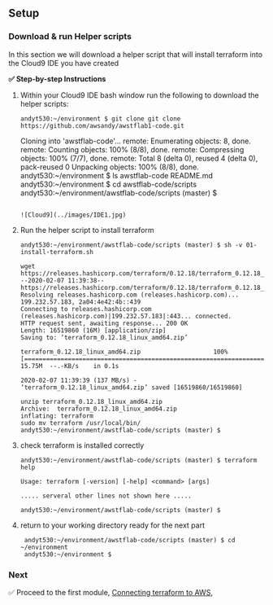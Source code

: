 ## Setup

### Download & run Helper scripts

In this section we will download a helper script that will install terraform into the Cloud9 IDE you have created



**:white_check_mark: Step-by-step Instructions**

1. Within your Cloud9 IDE bash window run the following to download the helper scripts:


    ```console
    andyt530:~/environment $ git clone git clone https://github.com/awsandy/awstflab1-code.git
    ```
    
    Cloning into 'awstflab-code'...
    remote: Enumerating objects: 8, done.
    remote: Counting objects: 100% (8/8), done.
    remote: Compressing objects: 100% (7/7), done.
    remote: Total 8 (delta 0), reused 4 (delta 0), pack-reused 0
    Unpacking objects: 100% (8/8), done.
    andyt530:~/environment $ ls
    awstflab-code  README.md
    andyt530:~/environment $ cd awstflab-code/scripts
    andyt530:~/environment/awstflab-code/scripts (master) $ 
    ```

    ![Cloud9](../images/IDE1.jpg)

2. Run the helper script to install terraform

    ```
    andyt530:~/environment/awstflab-code/scripts (master) $ sh -v 01-install-terraform.sh
    ```
    ```
    wget https://releases.hashicorp.com/terraform/0.12.18/terraform_0.12.18_linux_amd64.zip
    --2020-02-07 11:39:38--  https://releases.hashicorp.com/terraform/0.12.18/terraform_0.12.18_linux_amd64.zip
    Resolving releases.hashicorp.com (releases.hashicorp.com)... 199.232.57.183, 2a04:4e42:4b::439
    Connecting to releases.hashicorp.com (releases.hashicorp.com)|199.232.57.183|:443... connected.
    HTTP request sent, awaiting response... 200 OK
    Length: 16519860 (16M) [application/zip]
    Saving to: ‘terraform_0.12.18_linux_amd64.zip’

    terraform_0.12.18_linux_amd64.zip                    100%[===================================================================================================================>]  15.75M  --.-KB/s    in 0.1s    

    2020-02-07 11:39:39 (137 MB/s) - ‘terraform_0.12.18_linux_amd64.zip’ saved [16519860/16519860]

    unzip terraform_0.12.18_linux_amd64.zip
    Archive:  terraform_0.12.18_linux_amd64.zip
    inflating: terraform               
    sudo mv terraform /usr/local/bin/
    andyt530:~/environment/awstflab-code/scripts (master) $ 
    ```

3. check terraform is installed correctly

    ```
    andyt530:~/environment/awstflab-code/scripts (master) $ terraform help
    ```
    ```
    Usage: terraform [-version] [-help] <command> [args]

    ..... serveral other lines not shown here .....

    andyt530:~/environment/awstflab-code/scripts (master) $ 
    ```

4. return to your working directory ready for the next part
   ```
    andyt530:~/environment/awstflab-code/scripts (master) $ cd ~/environment
    andyt530:~/environment $ 
   ```

### Next

:white_check_mark: Proceed to the first module, [Connecting terraform to AWS](../2_first_steps), 


[region-table]: https://aws.amazon.com/about-aws/global-infrastructure/regional-product-services/
[static-web-hosting]: ../1_StaticWebHosting/

